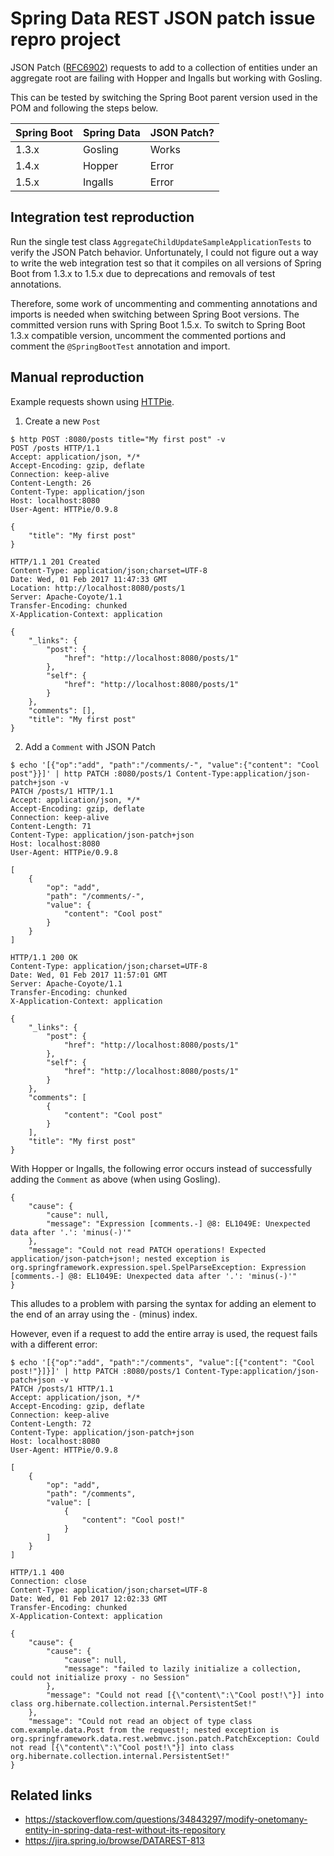 Spring Data REST JSON patch issue repro project
======

JSON Patch ([RFC6902](https://tools.ietf.org/html/rfc6902)) requests to add to a collection of entities 
under an aggregate root are failing with Hopper and Ingalls but working with Gosling.
 
This can be tested by switching the Spring Boot parent version used in the POM and following the steps below.

| Spring Boot | Spring Data | JSON Patch? |
| ----------- | ----------- | ----------- |
|    1.3.x    |   Gosling   |    Works    |
|    1.4.x    |    Hopper   |    Error    |
|    1.5.x    |   Ingalls   |    Error    |

Integration test reproduction
-------
Run the single test class `AggregateChildUpdateSampleApplicationTests` to verify the JSON Patch behavior.
Unfortunately, I could not figure out a way to write the web integration test so that it compiles on all 
versions of Spring Boot from 1.3.x to 1.5.x due to deprecations and removals of test annotations.

Therefore, some work of uncommenting and commenting annotations and imports is needed when switching between
Spring Boot versions. The committed version runs with Spring Boot 1.5.x. 
To switch to Spring Boot 1.3.x compatible version, uncomment the commented portions and comment the 
`@SpringBootTest` annotation and import.

Manual reproduction
--------

Example requests shown using [HTTPie](https://httpie.org/).

1. Create a new `Post`

```
$ http POST :8080/posts title="My first post" -v
POST /posts HTTP/1.1
Accept: application/json, */*
Accept-Encoding: gzip, deflate
Connection: keep-alive
Content-Length: 26
Content-Type: application/json
Host: localhost:8080
User-Agent: HTTPie/0.9.8

{
    "title": "My first post"
}

HTTP/1.1 201 Created
Content-Type: application/json;charset=UTF-8
Date: Wed, 01 Feb 2017 11:47:33 GMT
Location: http://localhost:8080/posts/1
Server: Apache-Coyote/1.1
Transfer-Encoding: chunked
X-Application-Context: application

{
    "_links": {
        "post": {
            "href": "http://localhost:8080/posts/1"
        },
        "self": {
            "href": "http://localhost:8080/posts/1"
        }
    },
    "comments": [],
    "title": "My first post"
}
```

2. Add a `Comment` with JSON Patch

```
$ echo '[{"op":"add", "path":"/comments/-", "value":{"content": "Cool post"}}]' | http PATCH :8080/posts/1 Content-Type:application/json-patch+json -v
PATCH /posts/1 HTTP/1.1
Accept: application/json, */*
Accept-Encoding: gzip, deflate
Connection: keep-alive
Content-Length: 71
Content-Type: application/json-patch+json
Host: localhost:8080
User-Agent: HTTPie/0.9.8

[
    {
        "op": "add",
        "path": "/comments/-",
        "value": {
            "content": "Cool post"
        }
    }
]

HTTP/1.1 200 OK
Content-Type: application/json;charset=UTF-8
Date: Wed, 01 Feb 2017 11:57:01 GMT
Server: Apache-Coyote/1.1
Transfer-Encoding: chunked
X-Application-Context: application

{
    "_links": {
        "post": {
            "href": "http://localhost:8080/posts/1"
        },
        "self": {
            "href": "http://localhost:8080/posts/1"
        }
    },
    "comments": [
        {
            "content": "Cool post"
        }
    ],
    "title": "My first post"
}
```

With Hopper or Ingalls, the following error occurs instead of 
successfully adding the `Comment` as above (when using Gosling).

```
{
    "cause": {
        "cause": null,
        "message": "Expression [comments.-] @8: EL1049E: Unexpected data after '.': 'minus(-)'"
    },
    "message": "Could not read PATCH operations! Expected application/json-patch+json!; nested exception is org.springframework.expression.spel.SpelParseException: Expression [comments.-] @8: EL1049E: Unexpected data after '.': 'minus(-)'"
}
```

This alludes to a problem with parsing the syntax for adding an element 
to the end of an array using the `-` (minus) index.

However, even if a request to add the entire array is used, the request fails with a different error:

```
$ echo '[{"op":"add", "path":"/comments", "value":[{"content": "Cool post!"}]}]' | http PATCH :8080/posts/1 Content-Type:application/json-patch+json -v
PATCH /posts/1 HTTP/1.1
Accept: application/json, */*
Accept-Encoding: gzip, deflate
Connection: keep-alive
Content-Length: 72
Content-Type: application/json-patch+json
Host: localhost:8080
User-Agent: HTTPie/0.9.8

[
    {
        "op": "add",
        "path": "/comments",
        "value": [
            {
                "content": "Cool post!"
            }
        ]
    }
]

HTTP/1.1 400
Connection: close
Content-Type: application/json;charset=UTF-8
Date: Wed, 01 Feb 2017 12:02:33 GMT
Transfer-Encoding: chunked
X-Application-Context: application

{
    "cause": {
        "cause": {
            "cause": null,
            "message": "failed to lazily initialize a collection, could not initialize proxy - no Session"
        },
        "message": "Could not read [{\"content\":\"Cool post!\"}] into class org.hibernate.collection.internal.PersistentSet!"
    },
    "message": "Could not read an object of type class com.example.data.Post from the request!; nested exception is org.springframework.data.rest.webmvc.json.patch.PatchException: Could not read [{\"content\":\"Cool post!\"}] into class org.hibernate.collection.internal.PersistentSet!"
}
```

Related links
-------

* https://stackoverflow.com/questions/34843297/modify-onetomany-entity-in-spring-data-rest-without-its-repository
* https://jira.spring.io/browse/DATAREST-813
